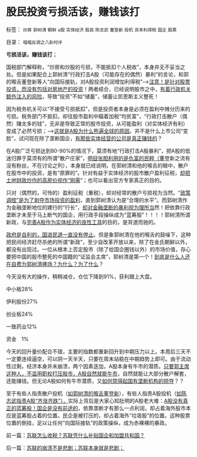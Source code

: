 # 股民投资亏损活该，赚钱该打

标签： `炒房` `郭树清` `朝鲜` `a股` `实体经济` `股民` `陈志武` `董登新` `投机` `资本利得税` `国企` `股票` 

目录： `唱唱反调之八卦时评`

**亏损活该，赚钱该打**；

国税部门解释称，“炒房和炒股的亏损，不能抵扣个人税收”，本身并无不妥当之处。但是如果配合上郭树清“行政打击A股（可能存在的偶然）暴利”的言论，和郭的喉舌董登新等人“向国际接轨，对A股投资利润增加利得税”——>[注意！是针对股票投资，而没有包括对房地产的投资](../../../2011/6/19/炒股抑制通胀，圈钱导致滞胀.md)！两者结合，已经说明股市之中，[有着行政机关额外注入的风险](../../../2012/1/5/证监会政策过度令A股熊遍全球.md)，导致“投资”不如“储蓄”，储蓄让凯恩斯主义整死！

因为税务机关可以“不接受亏损抵扣”，但是投资者本身是必须在盈利中摊分历来的亏损。税务部门不抵扣，却往股市盈利中瞄着加税“均贫富”，“行政打击散户（偶然）赚太多的钱”，无非是导致正常的股市投资，从可能盈利（对实体经济有利）变成了必然亏损；——>[这就是A股为什么熊遍全球的原因](../../../2012/1/30/A股散户化降低市场风险，打压散户的结果是恶性通货膨胀.md)。并不是什么上市公司“变脸”，试问现在除了垄断国企，[有那些实体经营的公司是真正赚钱的](../../../2012/1/10/高市盈率是被特权侵犯的“生理反应”；.md)？

在A股广泛亏损达到80-90%的情况下，莫须有地“行政打击A股暴利”，把A股的低迷归罪于莫须有的所谓“散户庄家”，[明目张胆利用的是仇富的民粹（董](../../../2009/12/10/专家教授嫌中国税收太轻，“向国际接轨”.md)登新之流有没有粉丝，不在讨论之列），本身就已经说明，在郭树清和他的喉舌的眼中，散户在股市中的投资，是有“原罪的”。针对有益于实体经济的股市散户盈利征税，[却把土地财政炒作的高房价视作“刚需](../../../2010/4/20/炒房客们，“冬天来了，春天还会远吗？”.md)”；也可以看出官方专家真正的目的。

只对（偶然的，可怜的）盈利征税（重税），却对经常的散户亏损视为当然。“[政策调控”是为了剥夺市场投资的盈利](../../../2012/4/24/证监会不是“证券价格监制会”及斯大林的正义.md)，直到郭树清认为是“合理的水平”。而郭树清作为金融垄断地位的建行的“行长”，[却对金融垄断的暴利视为理所当](http://blog.sina.com.cn/s/blog_606634dd0100zj0s.html)然！把依靠行政垄断才未至于马上断气的国企，用行政手段操纵成为“蓝筹股”！！！！郭树清所谓新政，与[完善A股作为实体经济的良性工具](http://blog.sina.com.cn/s/blog_606634dd0100zj0s.html)的目的，是背道而驰的。

[政府是自利的，国进民退一直没有停止](http://darthvad.blog.sohu.com/161146952.html)。但是象郭树清在他的喉舌的鼓噪下，这种把民间经济赶尽杀绝的所谓“新政”，至少自改革开放以来，除了在金氏朝鲜以外，都没有出现过。一位从根本上否定股市（除了给国企圈钱以外）的市场价值，存心要把中国的股市整死的中国籍的“证监会主席”，郭树清是第一个！[到底是什么人还在自费为郭树清捧场？为什么？为了什么](../../../2012/5/24/特权利益集团也有言论自由.md)？

今天没有大的操作，稍稍减仓，仓位下降到91%，获利跟上大盘。

中小板28%

伊利股份27%

创业板24%

一致药业12%

资金　1%

今天的回升量价配合不错，主要的指数都重新回升到中期压力以上。本周后三天不一定要连续逼空，可以阴一天半天，只要在周末站稳在中期趋势上即可。由于流动性过剩，经济本身并未崩溃，两个因素迭加，A股本身有牛市的潜质。[只要郭主席这种人，不滥用职权打压股市，A股自然就能牛市](../../../2012/1/10/打压投机是如何制造了大萧条？.md)，自然就能让大部分散户解套，还能赚钱。但无论A股如何有牛市潜质，又[如何禁得起国有垄断机构的掠夺](../../../2012/4/25/中国“民主”不重视私有制条件，吴英能往何处逃.md)？？

至于有些人指责散户投机（[如郭树清的喉舌董登新](../../../2011/6/13/世界上有蠢猪并不奇怪.md)），有些人指责A股投机（[如陈志武指责A股“齐涨齐跌”），](../../../2010/11/26/世界惯例小盘股估值远远高于大盘股.md)实际上背后是大家心知肚明的A股老大难：[A股没有真正的蓝筹股！国企是没有前途的](../../../2011/1/18/大象有癌症，小猴扛大旗!.md)，依靠垄断才有那么一点利润，却占着海外股市本应是蓝筹股占着的位置。民企是被打压的，却占着海外“垃圾股”的位置。这种股票位置的倒挂，足以让任何“向国际接轨”的政策操纵，成为赤裸裸的暴政。

前一篇：[苏联怎么收税？苏联凭什么补贴国企和加盟共和国？](../../../2012/5/29/苏联怎么收税？苏联凭什么补贴国企和加盟共和国？.md)

后一篇：[苏联的崩溃不是悲剧；苏联本身就是悲剧；](../../../2012/5/30/苏联的崩溃不是悲剧；苏联本身就是悲剧；.md)